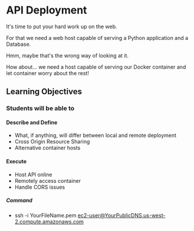 # API Deployment

It's time to put your hard work up on the web.

For that we need a web host capable of serving a Python application and a Database.

Hmm, maybe that's the wrong way of looking at it.

How about... we need a host capable of serving our Docker container and let container worry about the rest!

## Learning Objectives

### Students will be able to

#### Describe and Define

- What, if anything, will differ between local and remote deployment
- Cross Origin Resource Sharing
- Alternative container hosts

#### Execute

- Host API online
- Remotely access container
- Handle CORS issues

##### Command

- ssh -i YourFileName.pem ec2-user@YourPublicDNS.us-west-2.compute.amazonaws.com